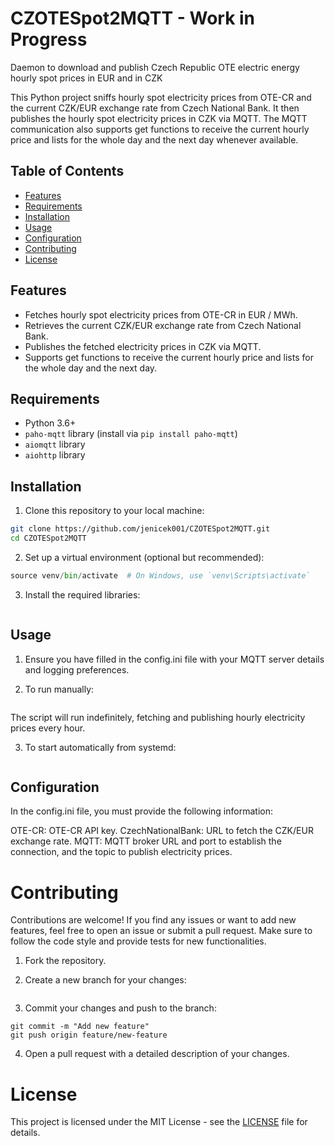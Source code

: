 # CZOTESpot2MQTT - Work in Progress
Daemon to download and publish Czech Republic OTE electric energy hourly spot prices in EUR and in CZK

This Python project sniffs hourly spot electricity prices from OTE-CR and the current CZK/EUR exchange rate from Czech National Bank. It then publishes the hourly spot electricity prices in CZK via MQTT. The MQTT communication also supports get functions to receive the current hourly price and lists for the whole day and the next day whenever available.

## Table of Contents

- [Features](#features)
- [Requirements](#requirements)
- [Installation](#installation)
- [Usage](#usage)
- [Configuration](#configuration)
- [Contributing](#contributing)
- [License](#license)

## Features

- Fetches hourly spot electricity prices from OTE-CR in EUR / MWh.
- Retrieves the current CZK/EUR exchange rate from Czech National Bank.
- Publishes the fetched electricity prices in CZK via MQTT.
- Supports get functions to receive the current hourly price and lists for the whole day and the next day.

## Requirements

- Python 3.6+
- `paho-mqtt` library (install via `pip install paho-mqtt`)
- `aiomqtt` library
- `aiohttp` library

## Installation

1. Clone this repository to your local machine:

```bash
git clone https://github.com/jenicek001/CZOTESpot2MQTT.git
cd CZOTESpot2MQTT
```

2. Set up a virtual environment (optional but recommended):
```python -m venv venv
source venv/bin/activate  # On Windows, use `venv\Scripts\activate`
```

3. Install the required libraries:
```pip install -r requirements.txt
```

## Usage

1. Ensure you have filled in the config.ini file with your MQTT server details and logging preferences.

2. To run manually:
```python src/main.py
```
The script will run indefinitely, fetching and publishing hourly electricity prices every hour.

3. To start automatically from systemd:
```sudo cp systemd/czote2mqtt.service /etc/systemd/system
```

## Configuration

In the config.ini file, you must provide the following information:

OTE-CR: OTE-CR API key.
CzechNationalBank: URL to fetch the CZK/EUR exchange rate.
MQTT: MQTT broker URL and port to establish the connection, and the topic to publish electricity prices.

# Contributing

Contributions are welcome! If you find any issues or want to add new features, feel free to open an issue or submit a pull request. Make sure to follow the code style and provide tests for new functionalities.

1. Fork the repository.

2. Create a new branch for your changes:
```git checkout -b feature/new-feature
```

3. Commit your changes and push to the branch:
```git add .
git commit -m "Add new feature"
git push origin feature/new-feature
```

4. Open a pull request with a detailed description of your changes.

# License

This project is licensed under the MIT License - see the [LICENSE](LICENSE) file for details.
